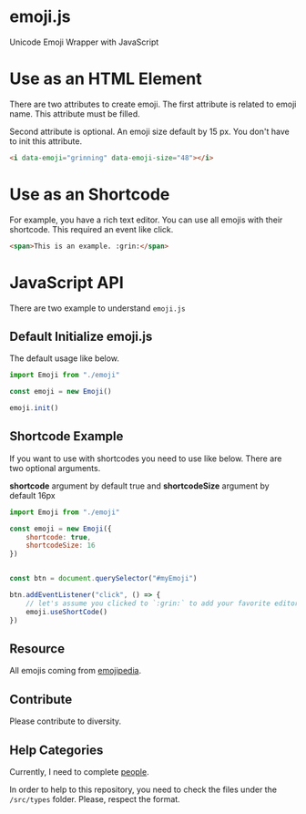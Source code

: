# emoji.js

Unicode Emoji Wrapper with JavaScript

# Use as an HTML Element

There are two attributes to create emoji. The first attribute is related to emoji name. This attribute must be filled.

Second attribute is optional. An emoji size default by 15 px. You don't have to init this attribute.

```html
<i data-emoji="grinning" data-emoji-size="48"></i>
```

# Use as an Shortcode

For example, you have a rich text editor. You can use all emojis with their shortcode. This required an event like click.

```html
<span>This is an example. :grin:</span>
```

# JavaScript API

There are two example to understand `emoji.js`

## Default Initialize emoji.js

The default usage like below.

```javascript
import Emoji from "./emoji"

const emoji = new Emoji()

emoji.init()
```

## Shortcode Example

If you want to use with shortcodes you need to use like below. There are two optional arguments.

**shortcode** argument by default true and **shortcodeSize** argument by default 16px

```javascript
import Emoji from "./emoji"

const emoji = new Emoji({
    shortcode: true,
    shortcodeSize: 16
})


const btn = document.querySelector("#myEmoji")

btn.addEventListener("click", () => {
    // let's assume you clicked to `:grin:` to add your favorite editor.
    emoji.useShortCode()
})

```

## Resource

All emojis coming from [emojipedia](https://emojipedia.org/).

## Contribute

Please contribute to diversity.

## Help Categories

Currently, I need to complete [people](https://emojipedia.org/people/).

In order to help to this repository, you need to check the files under the `/src/types` folder. Please, respect the format.